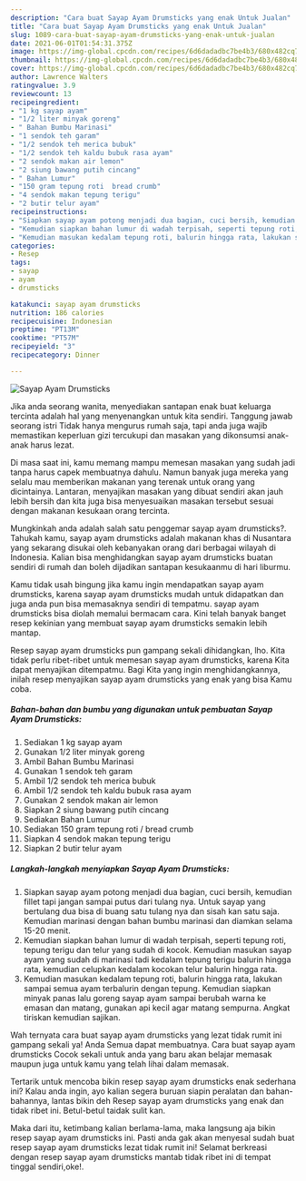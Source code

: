 ```yaml
---
description: "Cara buat Sayap Ayam Drumsticks yang enak Untuk Jualan"
title: "Cara buat Sayap Ayam Drumsticks yang enak Untuk Jualan"
slug: 1089-cara-buat-sayap-ayam-drumsticks-yang-enak-untuk-jualan
date: 2021-06-01T01:54:31.375Z
image: https://img-global.cpcdn.com/recipes/6d6dadadbc7be4b3/680x482cq70/sayap-ayam-drumsticks-foto-resep-utama.jpg
thumbnail: https://img-global.cpcdn.com/recipes/6d6dadadbc7be4b3/680x482cq70/sayap-ayam-drumsticks-foto-resep-utama.jpg
cover: https://img-global.cpcdn.com/recipes/6d6dadadbc7be4b3/680x482cq70/sayap-ayam-drumsticks-foto-resep-utama.jpg
author: Lawrence Walters
ratingvalue: 3.9
reviewcount: 13
recipeingredient:
- "1 kg sayap ayam"
- "1/2 liter minyak goreng"
- " Bahan Bumbu Marinasi"
- "1 sendok teh garam"
- "1/2 sendok teh merica bubuk"
- "1/2 sendok teh kaldu bubuk rasa ayam"
- "2 sendok makan air lemon"
- "2 siung bawang putih cincang"
- " Bahan Lumur"
- "150 gram tepung roti  bread crumb"
- "4 sendok makan tepung terigu"
- "2 butir telur ayam"
recipeinstructions:
- "Siapkan sayap ayam potong menjadi dua bagian, cuci bersih, kemudian fillet tapi jangan sampai putus dari tulang nya. Untuk sayap yang bertulang dua bisa di buang satu tulang nya dan sisah kan satu saja. Kemudian marinasi dengan bahan bumbu marinasi dan diamkan selama 15-20 menit."
- "Kemudian siapkan bahan lumur di wadah terpisah, seperti tepung roti, tepung terigu dan telur yang sudah di kocok. Kemudian masukan sayap ayam yang sudah di marinasi tadi kedalam tepung terigu balurin hingga rata, kemudian celupkan kedalam kocokan telur balurin hingga rata."
- "Kemudian masukan kedalam tepung roti, balurin hingga rata, lakukan sampai semua ayam terbalurin dengan tepung. Kemudian siapkan minyak panas lalu goreng sayap ayam sampai berubah warna ke emasan dan matang, gunakan api kecil agar matang sempurna. Angkat tiriskan kemudian sajikan."
categories:
- Resep
tags:
- sayap
- ayam
- drumsticks

katakunci: sayap ayam drumsticks 
nutrition: 186 calories
recipecuisine: Indonesian
preptime: "PT13M"
cooktime: "PT57M"
recipeyield: "3"
recipecategory: Dinner

---
```



![Sayap Ayam Drumsticks](https://img-global.cpcdn.com/recipes/6d6dadadbc7be4b3/680x482cq70/sayap-ayam-drumsticks-foto-resep-utama.jpg)

Jika anda seorang wanita, menyediakan santapan enak buat keluarga tercinta adalah hal yang menyenangkan untuk kita sendiri. Tanggung jawab seorang istri Tidak hanya mengurus rumah saja, tapi anda juga wajib memastikan keperluan gizi tercukupi dan masakan yang dikonsumsi anak-anak harus lezat.

Di masa  saat ini, kamu memang mampu memesan masakan yang sudah jadi tanpa harus capek membuatnya dahulu. Namun banyak juga mereka yang selalu mau memberikan makanan yang terenak untuk orang yang dicintainya. Lantaran, menyajikan masakan yang dibuat sendiri akan jauh lebih bersih dan kita juga bisa menyesuaikan masakan tersebut sesuai dengan makanan kesukaan orang tercinta. 



Mungkinkah anda adalah salah satu penggemar sayap ayam drumsticks?. Tahukah kamu, sayap ayam drumsticks adalah makanan khas di Nusantara yang sekarang disukai oleh kebanyakan orang dari berbagai wilayah di Indonesia. Kalian bisa menghidangkan sayap ayam drumsticks buatan sendiri di rumah dan boleh dijadikan santapan kesukaanmu di hari liburmu.

Kamu tidak usah bingung jika kamu ingin mendapatkan sayap ayam drumsticks, karena sayap ayam drumsticks mudah untuk didapatkan dan juga anda pun bisa memasaknya sendiri di tempatmu. sayap ayam drumsticks bisa diolah memalui bermacam cara. Kini telah banyak banget resep kekinian yang membuat sayap ayam drumsticks semakin lebih mantap.

Resep sayap ayam drumsticks pun gampang sekali dihidangkan, lho. Kita tidak perlu ribet-ribet untuk memesan sayap ayam drumsticks, karena Kita dapat menyajikan ditempatmu. Bagi Kita yang ingin menghidangkannya, inilah resep menyajikan sayap ayam drumsticks yang enak yang bisa Kamu coba.

<!--inarticleads1-->

##### Bahan-bahan dan bumbu yang digunakan untuk pembuatan Sayap Ayam Drumsticks:

1. Sediakan 1 kg sayap ayam
1. Gunakan 1/2 liter minyak goreng
1. Ambil  Bahan Bumbu Marinasi
1. Gunakan 1 sendok teh garam
1. Ambil 1/2 sendok teh merica bubuk
1. Ambil 1/2 sendok teh kaldu bubuk rasa ayam
1. Gunakan 2 sendok makan air lemon
1. Siapkan 2 siung bawang putih cincang
1. Sediakan  Bahan Lumur
1. Sediakan 150 gram tepung roti / bread crumb
1. Siapkan 4 sendok makan tepung terigu
1. Siapkan 2 butir telur ayam




<!--inarticleads2-->

##### Langkah-langkah menyiapkan Sayap Ayam Drumsticks:

1. Siapkan sayap ayam potong menjadi dua bagian, cuci bersih, kemudian fillet tapi jangan sampai putus dari tulang nya. Untuk sayap yang bertulang dua bisa di buang satu tulang nya dan sisah kan satu saja. Kemudian marinasi dengan bahan bumbu marinasi dan diamkan selama 15-20 menit.
1. Kemudian siapkan bahan lumur di wadah terpisah, seperti tepung roti, tepung terigu dan telur yang sudah di kocok. Kemudian masukan sayap ayam yang sudah di marinasi tadi kedalam tepung terigu balurin hingga rata, kemudian celupkan kedalam kocokan telur balurin hingga rata.
1. Kemudian masukan kedalam tepung roti, balurin hingga rata, lakukan sampai semua ayam terbalurin dengan tepung. Kemudian siapkan minyak panas lalu goreng sayap ayam sampai berubah warna ke emasan dan matang, gunakan api kecil agar matang sempurna. Angkat tiriskan kemudian sajikan.




Wah ternyata cara buat sayap ayam drumsticks yang lezat tidak rumit ini gampang sekali ya! Anda Semua dapat membuatnya. Cara buat sayap ayam drumsticks Cocok sekali untuk anda yang baru akan belajar memasak maupun juga untuk kamu yang telah lihai dalam memasak.

Tertarik untuk mencoba bikin resep sayap ayam drumsticks enak sederhana ini? Kalau anda ingin, ayo kalian segera buruan siapin peralatan dan bahan-bahannya, lantas bikin deh Resep sayap ayam drumsticks yang enak dan tidak ribet ini. Betul-betul taidak sulit kan. 

Maka dari itu, ketimbang kalian berlama-lama, maka langsung aja bikin resep sayap ayam drumsticks ini. Pasti anda gak akan menyesal sudah buat resep sayap ayam drumsticks lezat tidak rumit ini! Selamat berkreasi dengan resep sayap ayam drumsticks mantab tidak ribet ini di tempat tinggal sendiri,oke!.

